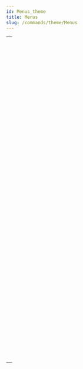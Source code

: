```yaml
---
id: Menus_theme
title: Menus
slug: /commands/theme/Menus
---
```



||
|---|
|[<!-- INCLUDE #_command_.APPEND MENU ITEM.Syntax -->](../../commands-legacy/append-menu-item.md)<br/>|
|[<!-- INCLUDE #_command_.Count menu items.Syntax -->](../../commands-legacy/count-menu-items.md)<br/>|
|[<!-- INCLUDE #_command_.Count menus.Syntax -->](../../commands-legacy/count-menus.md)<br/>|
|[<!-- INCLUDE #_command_.Create menu.Syntax -->](../../commands-legacy/create-menu.md)<br/>|
|[<!-- INCLUDE #_command_.DELETE MENU ITEM.Syntax -->](../../commands-legacy/delete-menu-item.md)<br/>|
|[<!-- INCLUDE #_command_.DISABLE MENU ITEM.Syntax -->](../../commands-legacy/disable-menu-item.md)<br/>|
|[<!-- INCLUDE #_command_.Dynamic pop up menu.Syntax -->](../../commands-legacy/dynamic-pop-up-menu.md)<br/>|
|[<!-- INCLUDE #_command_.ENABLE MENU ITEM.Syntax -->](../../commands-legacy/enable-menu-item.md)<br/>|
|[<!-- INCLUDE #_command_.Get menu bar reference.Syntax -->](../../commands-legacy/get-menu-bar-reference.md)<br/>|
|[<!-- INCLUDE #_command_.Get menu item.Syntax -->](../../commands-legacy/get-menu-item.md)<br/>|
|[<!-- INCLUDE #_command_.GET MENU ITEM ICON.Syntax -->](../../commands-legacy/get-menu-item-icon.md)<br/>|
|[<!-- INCLUDE #_command_.Get menu item key.Syntax -->](../../commands-legacy/get-menu-item-key.md)<br/>|
|[<!-- INCLUDE #_command_.Get menu item mark.Syntax -->](../../commands-legacy/get-menu-item-mark.md)<br/>|
|[<!-- INCLUDE #_command_.Get menu item method.Syntax -->](../../commands-legacy/get-menu-item-method.md)<br/>|
|[<!-- INCLUDE #_command_.Get menu item modifiers.Syntax -->](../../commands-legacy/get-menu-item-modifiers.md)<br/>|
|[<!-- INCLUDE #_command_.Get menu item parameter.Syntax -->](../../commands-legacy/get-menu-item-parameter.md)<br/>|
|[<!-- INCLUDE #_command_.GET MENU ITEM PROPERTY.Syntax -->](../../commands-legacy/get-menu-item-property.md)<br/>|
|[<!-- INCLUDE #_command_.Get menu item style.Syntax -->](../../commands-legacy/get-menu-item-style.md)<br/>|
|[<!-- INCLUDE #_command_.GET MENU ITEMS.Syntax -->](../../commands-legacy/get-menu-items.md)<br/>|
|[<!-- INCLUDE #_command_.Get menu title.Syntax -->](../../commands-legacy/get-menu-title.md)<br/>|
|[<!-- INCLUDE #_command_.Get selected menu item parameter.Syntax -->](../../commands-legacy/get-selected-menu-item-parameter.md)<br/>|
|[<!-- INCLUDE #_command_.INSERT MENU ITEM.Syntax -->](../../commands-legacy/insert-menu-item.md)<br/>|
|[<!-- INCLUDE #_command_.Menu selected.Syntax -->](../../commands-legacy/menu-selected.md)<br/>|
|[<!-- INCLUDE #_command_.RELEASE MENU.Syntax -->](../../commands-legacy/release-menu.md)<br/>|
|[<!-- INCLUDE #_command_.SET HELP MENU.Syntax -->](../../commands-legacy/set-help-menu.md)<br/>|
|[<!-- INCLUDE #_command_.SET MENU BAR.Syntax -->](../../commands-legacy/set-menu-bar.md)<br/>|
|[<!-- INCLUDE #_command_.SET MENU ITEM.Syntax -->](../../commands-legacy/set-menu-item.md)<br/>|
|[<!-- INCLUDE #_command_.SET MENU ITEM ICON.Syntax -->](../../commands-legacy/set-menu-item-icon.md)<br/>|
|[<!-- INCLUDE #_command_.SET MENU ITEM MARK.Syntax -->](../../commands-legacy/set-menu-item-mark.md)<br/>|
|[<!-- INCLUDE #_command_.SET MENU ITEM METHOD.Syntax -->](../../commands-legacy/set-menu-item-method.md)<br/>|
|[<!-- INCLUDE #_command_.SET MENU ITEM PARAMETER.Syntax -->](../../commands-legacy/set-menu-item-parameter.md)<br/>|
|[<!-- INCLUDE #_command_.SET MENU ITEM PROPERTY.Syntax -->](../../commands-legacy/set-menu-item-property.md)<br/>|
|[<!-- INCLUDE #_command_.SET MENU ITEM SHORTCUT.Syntax -->](../../commands-legacy/set-menu-item-shortcut.md)<br/>|
|[<!-- INCLUDE #_command_.SET MENU ITEM STYLE.Syntax -->](../../commands-legacy/set-menu-item-style.md)<br/>|
